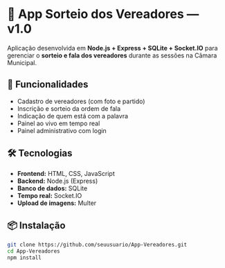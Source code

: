 # 🎤 App Sorteio dos Vereadores — v1.0

Aplicação desenvolvida em **Node.js + Express + SQLite + Socket.IO** para gerenciar o **sorteio e fala dos vereadores** durante as sessões na Câmara Municipal.

## 🚀 Funcionalidades
- Cadastro de vereadores (com foto e partido)
- Inscrição e sorteio da ordem de fala
- Indicação de quem está com a palavra
- Painel ao vivo em tempo real
- Painel administrativo com login

## 🛠️ Tecnologias
- **Frontend:** HTML, CSS, JavaScript
- **Backend:** Node.js (Express)
- **Banco de dados:** SQLite
- **Tempo real:** Socket.IO
- **Upload de imagens:** Multer

## 📦 Instalação

```bash
git clone https://github.com/seuusuario/App-Vereadores.git
cd App-Vereadores
npm install

